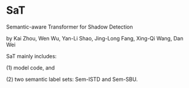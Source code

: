 # SaT

Semantic-aware Transformer for Shadow Detection

by Kai Zhou, Wen Wu, Yan-Li Shao, Jing-Long Fang, Xing-Qi Wang, Dan Wei

SaT mainly includes: 

(1) model code, and 

(2) two semantic label sets: Sem-ISTD and Sem-SBU. 
